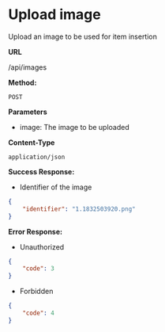 # Upload image

Upload an image to be used for item insertion

**URL**

  /api/images

**Method:**
  
  `POST`
  
**Parameters**

- image: The image to be uploaded

**Content-Type**

  `application/json`

**Success Response:**

- Identifier of the image

```json
{
    "identifier": "1.1832503920.png"
}
```
 
**Error Response:**

- Unauthorized

```json
{
    "code": 3
}
```

- Forbidden

```json
{
    "code": 4
}
```
